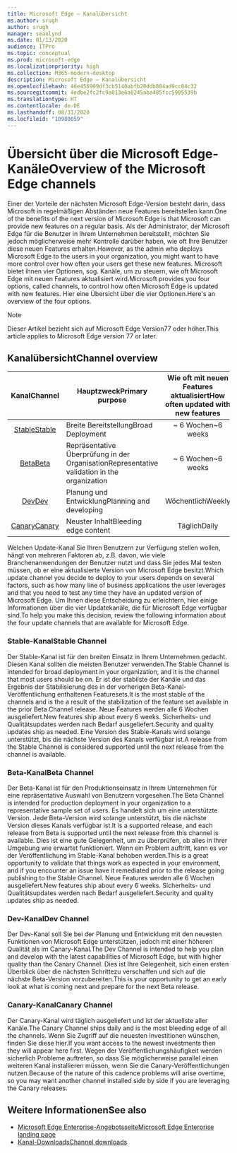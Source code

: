 ```yaml
---
title: Microsoft Edge – Kanalübersicht
ms.author: srugh
author: srugh
manager: seanlynd
ms.date: 01/13/2020
audience: ITPro
ms.topic: conceptual
ms.prod: microsoft-edge
ms.localizationpriority: high
ms.collection: M365-modern-desktop
description: Microsoft Edge – Kanalübersicht
ms.openlocfilehash: 4de456909df3cb5140abfb20ddb884ad9cc84c32
ms.sourcegitcommit: 4edbe2fc2fc9a013e6a0245aba485fcc5905539b
ms.translationtype: HT
ms.contentlocale: de-DE
ms.lasthandoff: 08/31/2020
ms.locfileid: "10980059"
---
```

# <span data-ttu-id="90993-103">Übersicht über die Microsoft Edge-Kanäle</span><span class="sxs-lookup"><span data-stu-id="90993-103">Overview of the Microsoft Edge channels</span></span>

<span data-ttu-id="90993-104">Einer der Vorteile der nächsten Microsoft Edge-Version besteht darin, dass Microsoft in regelmäßigen Abständen neue Features bereitstellen kann.</span><span class="sxs-lookup"><span data-stu-id="90993-104">One of the benefits of the next version of Microsoft Edge is that Microsoft can provide new features on a regular basis.</span></span> <span data-ttu-id="90993-105">Als der Administrator, der Microsoft Edge für die Benutzer in Ihrem Unternehmen bereitstellt, möchten Sie jedoch möglicherweise mehr Kontrolle darüber haben, wie oft Ihre Benutzer diese neuen Features erhalten.</span><span class="sxs-lookup"><span data-stu-id="90993-105">However, as the admin who deploys Microsoft Edge to the users in your organization, you might want to have more control over how often your users get these new features.</span></span> <span data-ttu-id="90993-106">Microsoft bietet ihnen vier Optionen, sog. Kanäle, um zu steuern, wie oft Microsoft Edge mit neuen Features aktualisiert wird.</span><span class="sxs-lookup"><span data-stu-id="90993-106">Microsoft provides you four options, called channels, to control how often Microsoft Edge is updated with new features.</span></span> <span data-ttu-id="90993-107">Hier eine Übersicht über die vier Optionen.</span><span class="sxs-lookup"><span data-stu-id="90993-107">Here's an overview of the four options.</span></span>
  
> [!NOTE]
> <span data-ttu-id="90993-108">Dieser Artikel bezieht sich auf Microsoft Edge Version77 oder höher.</span><span class="sxs-lookup"><span data-stu-id="90993-108">This article applies to Microsoft Edge version 77 or later.</span></span>

## <span data-ttu-id="90993-109">Kanalübersicht</span><span class="sxs-lookup"><span data-stu-id="90993-109">Channel overview</span></span>

|<span data-ttu-id="90993-110">Kanal</span><span class="sxs-lookup"><span data-stu-id="90993-110">Channel</span></span>|<span data-ttu-id="90993-111">Hauptzweck</span><span class="sxs-lookup"><span data-stu-id="90993-111">Primary purpose</span></span>|<span data-ttu-id="90993-112">Wie oft mit neuen Features aktualisiert</span><span class="sxs-lookup"><span data-stu-id="90993-112">How often updated with new features</span></span>|<span data-ttu-id="90993-113">Unterstützt?</span><span class="sxs-lookup"><span data-stu-id="90993-113">Supported?</span></span>|
|:---:|---|:---:|:---:|
|[<span data-ttu-id="90993-114">Stable</span><span class="sxs-lookup"><span data-stu-id="90993-114">Stable</span></span>](#stable-channel)|<span data-ttu-id="90993-115">Breite Bereitstellung</span><span class="sxs-lookup"><span data-stu-id="90993-115">Broad Deployment</span></span>|<span data-ttu-id="90993-116">~ 6 Wochen</span><span class="sxs-lookup"><span data-stu-id="90993-116">~6 weeks</span></span>|<span data-ttu-id="90993-117">Ja</span><span class="sxs-lookup"><span data-stu-id="90993-117">Yes</span></span>|
|[<span data-ttu-id="90993-118">Beta</span><span class="sxs-lookup"><span data-stu-id="90993-118">Beta</span></span>](#beta-channel)|<span data-ttu-id="90993-119">Repräsentative Überprüfung in der Organisation</span><span class="sxs-lookup"><span data-stu-id="90993-119">Representative validation in the organization</span></span>|<span data-ttu-id="90993-120">~ 6 Wochen</span><span class="sxs-lookup"><span data-stu-id="90993-120">~6 weeks</span></span>|<span data-ttu-id="90993-121">Ja</span><span class="sxs-lookup"><span data-stu-id="90993-121">Yes</span></span>|
|[<span data-ttu-id="90993-122">Dev</span><span class="sxs-lookup"><span data-stu-id="90993-122">Dev</span></span>](#dev-channel)|<span data-ttu-id="90993-123">Planung und Entwicklung</span><span class="sxs-lookup"><span data-stu-id="90993-123">Planning and developing</span></span>|<span data-ttu-id="90993-124">Wöchentlich</span><span class="sxs-lookup"><span data-stu-id="90993-124">Weekly</span></span>|<span data-ttu-id="90993-125">Nein</span><span class="sxs-lookup"><span data-stu-id="90993-125">No</span></span>|
|[<span data-ttu-id="90993-126">Canary</span><span class="sxs-lookup"><span data-stu-id="90993-126">Canary</span></span>](#canary-channel)|<span data-ttu-id="90993-127">Neuster Inhalt</span><span class="sxs-lookup"><span data-stu-id="90993-127">Bleeding edge content</span></span>|<span data-ttu-id="90993-128">Täglich</span><span class="sxs-lookup"><span data-stu-id="90993-128">Daily</span></span>|<span data-ttu-id="90993-129">Nein</span><span class="sxs-lookup"><span data-stu-id="90993-129">No</span></span>|

<span data-ttu-id="90993-130">Welchen Update-Kanal Sie Ihren Benutzern zur Verfügung stellen wollen, hängt von mehreren Faktoren ab, z.B. davon, wie viele Branchenanwendungen der Benutzer nutzt und dass Sie jedes Mal testen müssen, ob er eine aktualisierte Version von Microsoft Edge besitzt.</span><span class="sxs-lookup"><span data-stu-id="90993-130">Which update channel you decide to deploy to your users depends on several factors, such as how many line of business applications the user leverages and that you need to test any time they have an updated version of Microsoft Edge.</span></span> <span data-ttu-id="90993-131">Um Ihnen diese Entscheidung zu erleichtern, hier einige Informationen über die vier Updatekanäle, die für Microsoft Edge verfügbar sind.</span><span class="sxs-lookup"><span data-stu-id="90993-131">To help you make this decision, review the following information about the four update channels that are available for Microsoft Edge.</span></span>

### <span data-ttu-id="90993-132">Stable-Kanal</span><span class="sxs-lookup"><span data-stu-id="90993-132">Stable Channel</span></span>

<span data-ttu-id="90993-133">Der Stable-Kanal ist für den breiten Einsatz in Ihrem Unternehmen gedacht. Diesen Kanal sollten die meisten Benutzer verwenden.</span><span class="sxs-lookup"><span data-stu-id="90993-133">The Stable Channel is intended for broad deployment in your organization, and it is the channel that most users should be on.</span></span> <span data-ttu-id="90993-134">Er ist der stabilste der Kanäle und das Ergebnis der Stabilisierung des in der vorherigen Beta-Kanal-Veröffentlichung enthaltenen Featuresets.</span><span class="sxs-lookup"><span data-stu-id="90993-134">It is the most stable of the channels and is the a result of the stabilization of the feature set available in the prior Beta Channel release.</span></span> <span data-ttu-id="90993-135">Neue Features werden alle 6 Wochen ausgeliefert.</span><span class="sxs-lookup"><span data-stu-id="90993-135">New features ship about every 6 weeks.</span></span> <span data-ttu-id="90993-136">Sicherheits- und Qualitätsupdates werden nach Bedarf ausgeliefert.</span><span class="sxs-lookup"><span data-stu-id="90993-136">Security and quality updates ship as needed.</span></span> <span data-ttu-id="90993-137">Eine Version des Stable-Kanals wird solange unterstützt, bis die nächste Version des Kanals verfügbar ist.</span><span class="sxs-lookup"><span data-stu-id="90993-137">A release from the Stable Channel is considered supported until the next release from the channel is available.</span></span>

### <span data-ttu-id="90993-138">Beta-Kanal</span><span class="sxs-lookup"><span data-stu-id="90993-138">Beta Channel</span></span>

<span data-ttu-id="90993-139">Der Beta-Kanal ist für den Produktionseinsatz in Ihrem Unternehmen für eine repräsentative Auswahl von Benutzern vorgesehen.</span><span class="sxs-lookup"><span data-stu-id="90993-139">The Beta Channel is intended for production deployment in your organization to a representative sample set of users.</span></span> <span data-ttu-id="90993-140">Es handelt sich um eine unterstützte Version. Jede Beta-Version wird solange unterstützt, bis die nächste Version dieses Kanals verfügbar ist.</span><span class="sxs-lookup"><span data-stu-id="90993-140">It is a supported release, and each release from Beta is supported until the next release from this channel is available.</span></span> <span data-ttu-id="90993-141">Dies ist eine gute Gelegenheit, um zu überprüfen, ob alles in Ihrer Umgebung wie erwartet funktioniert. Wenn ein Problem auftritt, kann es vor der Veröffentlichung im Stable-Kanal behoben werden.</span><span class="sxs-lookup"><span data-stu-id="90993-141">This is a great opportunity to validate that things work as expected in your environment, and if you encounter an issue have it remediated prior to the release going publishing to the Stable Channel.</span></span> <span data-ttu-id="90993-142">Neue Features werden alle 6 Wochen ausgeliefert.</span><span class="sxs-lookup"><span data-stu-id="90993-142">New features ship about every 6 weeks.</span></span> <span data-ttu-id="90993-143">Sicherheits- und Qualitätsupdates werden nach Bedarf ausgeliefert.</span><span class="sxs-lookup"><span data-stu-id="90993-143">Security and quality updates ship as needed.</span></span>

### <span data-ttu-id="90993-144">Dev-Kanal</span><span class="sxs-lookup"><span data-stu-id="90993-144">Dev Channel</span></span>

<span data-ttu-id="90993-145">Der Dev-Kanal soll Sie bei der Planung und Entwicklung mit den neuesten Funktionen von Microsoft Edge unterstützen, jedoch mit einer höheren Qualität als im Canary-Kanal.</span><span class="sxs-lookup"><span data-stu-id="90993-145">The Dev Channel is intended to help you plan and develop with the latest capabilities of Microsoft Edge, but with higher quality than the Canary Channel.</span></span> <span data-ttu-id="90993-146">Dies ist Ihre Gelegenheit, sich einen ersten Überblick über die nächsten Schrittezu verschaffen und sich auf die nächste Beta-Version vorzubereiten.</span><span class="sxs-lookup"><span data-stu-id="90993-146">This is your opportunity to get an early look at what is coming next and prepare for the next Beta release.</span></span>

### <span data-ttu-id="90993-147">Canary-Kanal</span><span class="sxs-lookup"><span data-stu-id="90993-147">Canary Channel</span></span>

<span data-ttu-id="90993-148">Der Canary-Kanal wird täglich ausgeliefert und ist der aktuellste aller Kanäle.</span><span class="sxs-lookup"><span data-stu-id="90993-148">The Canary Channel ships daily and is the most bleeding edge of all the channels.</span></span> <span data-ttu-id="90993-149">Wenn Sie Zugriff auf die neuesten Investitionen wünschen, finden Sie diese hier.</span><span class="sxs-lookup"><span data-stu-id="90993-149">If you want access to the newest investments then they will appear here first.</span></span> <span data-ttu-id="90993-150">Wegen der Veröffentlichungshäufigkeit werden sicherlich Probleme auftreten, so dass Sie möglicherweise parallel einen weiteren Kanal installieren müssen, wenn Sie die Canary-Veröffentlichungen nutzen.</span><span class="sxs-lookup"><span data-stu-id="90993-150">Because of the nature of this cadence problems will arise overtime, so you may want another channel installed side by side if you are leveraging the Canary releases.</span></span>

## <span data-ttu-id="90993-151">Weitere Informationen</span><span class="sxs-lookup"><span data-stu-id="90993-151">See also</span></span>

- [<span data-ttu-id="90993-152">Microsoft Edge Enterprise-Angebotsseite</span><span class="sxs-lookup"><span data-stu-id="90993-152">Microsoft Edge Enterprise landing page</span></span>](https://aka.ms/EdgeEnterprise)
- [<span data-ttu-id="90993-153">Kanal-Downloads</span><span class="sxs-lookup"><span data-stu-id="90993-153">Channel downloads</span></span>](https://aka.ms/EdgeEnterprise)
